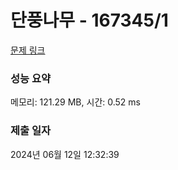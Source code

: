 # 단풍나무 - 167345/1 

[문제 링크](https://level.goorm.io/exam/167345/%EB%8B%A8%ED%92%8D%EB%82%98%EB%AC%B4/quiz/1) 

### 성능 요약

메모리: 121.29 MB, 시간: 0.52 ms

### 제출 일자

2024년 06월 12일 12:32:39

